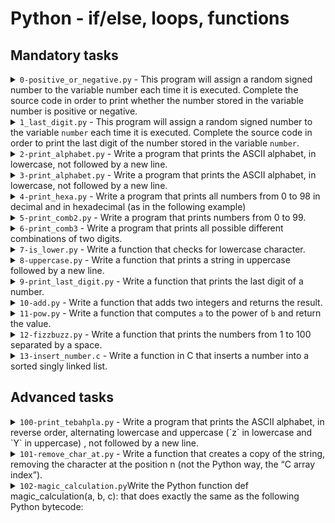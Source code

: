 # Python - if/else, loops, functions

## Mandatory tasks

<details>
 <summary> <code>0-positive_or_negative.py</code> - This program will assign a random signed number to the variable number each time it is executed. Complete the source code in order to print whether the number stored in the variable number is positive or negative.</summary>
 <ul>
  <li>You can find the source code <a href="https://intranet.alxswe.com/rltoken/e4tR3cjFHqhelf4y485-zQ">here</a></li>
   <li>The variable number will store a different value every time you will run this program</li>
    <li>You don’t have to understand what import, random. randint do. Please do not touch this code</li>
    <li>The output of the program should be:</li>
    <ul>
        <li>The number, followed by</li>
        <li>if the number is greater than 0: is positive</li>
        <li>if the number is 0: is zero</li>
        <li>if the number is less than 0: is negative</li>
        <li>followed by a new line</li>
    </ul>
 </ul>
</details>

<details>
 <summary> <code>1_last_digit.py</code> - This program will assign a random signed number to the variable <code>number</code> each time it is executed. Complete the source code in order to print the last digit of the number stored in the variable <code>number</code>.</summary>
 <ul>
  <li>You can find the source code <a href="https://intranet.alxswe.com/rltoken/e4tR3cjFHqhelf4y485-zQ">here</a></li>
  <li>The variable <code>number</code> will store a different value every time you will run this program</li>
  <li>You don’t have to understand what <code>import</code>, <code>random.randint</code> do. Please do not touch this code. This line should not change: <code>number = random.randint(-10000, 10000)</code></li>
  <li>The output of the program should be:</li>
  <ul>
    <li>The string <code>Last digit of</code>, followed by</li>
    <li>the number, followed by</li>
    <li>the string <code>is</code>, followed by the last digit of <code>number</code>, followed by</li>
    <li>if the last digit is greater than 5: the string <code>and is greater than 5</code></li>
    <li>if the last digit is 0: the string <code>and is 0</code></li>
    <li>if the last digit is less than 6 and not 0: the string <code>and is less than 6 and not 0</code></li>
    <li>followed by a new line</li>
  </ul>
 </ul>
</details>

<details>
 <summary> <code>2-print_alphabet.py</code> - Write a program that prints the ASCII alphabet, in lowercase, not followed by a new line.</summary>
 <ul>
  <li>You can only use one <code>print</code> function with string format</li>
  <li>You can only use one loop in your code</li>
  <li>You are not allowed to store characters in a variable</li>
  <li>You are not allowed to import any module</li>
 </ul>
</details>

<details>
 <summary> <code>3-print_alphabet.py</code> - Write a program that prints the ASCII alphabet, in lowercase, not followed by a new line.</summary>
 <ul>
  <li>Print all the letters except q and e</li>
  <li>You can only use one <code>print</code> function with string format</li>
  <li>You can only use one loop in your code</li>
  <li>You are not allowed to store characters in a variable</li>
  <li>You are not allowed to import any module</li>
 </ul>
</details>

<details>
 <summary> <code>4-print_hexa.py</code> - Write a program that prints all numbers from 0 to 98 in decimal and in hexadecimal (as in the following example)</summary>
 <ul>
  <li>You can only use one <code>print</code> function with string format</li>
  <li>You can only use one loop in your code</li>
  <li>You are not allowed to store numbers or strings in a variable</li>
  <li>You are not allowed to import any module</li>
 </ul>
</details>

<details>
 <summary> <code>5-print_comb2.py</code> - Write a program that prints numbers from 0 to 99.</summary>
 <ul>
  <li>Numbers must be separated by <code>,,</code>, followed by a space</li>
  <li>Numbers should be printed in ascending order, with two digits</li>
  <li>The last number should be followed by a new line</li>
  <li>You can only use no more than 2 <code>print</code> functions with string format</li>
  <li>You can only use one loop in your code</li>
  <li>You are not allowed to store numbers or strings in a variable</li>
  <li>You are not allowed to import any module</li>
 </ul>
</details>

<details>
 <summary> <code>6-print_comb3</code> - Write a program that prints all possible different combinations of two digits.</summary>
 <ul>
  <li>Numbers must be separated by <code>,,</code>, followed by a space</li>
  <li>The two digits must be different</li>
  <li><code>01</code> and <code>10</code> are considered the same combination of the two digits <code>0</code> and <code>1</code></li>
  <li>Print only the smallest combination of two digits</li>
  <li>Numbers should be printed in ascending order, with two digits</li>
  <li>The last number should be followed by a new line</li>
  <li>You can only use no more than 3 <code>print</code> functions with string format</li>
  <li>You can only use no more than 2 loops in your code</li>
  <li>You are not allowed to store numbers or strings in a variable</li>
  <li>You are not allowed to import any module</li>
 </ul>
</details>

<details>
 <summary> <code>7-is_lower.py</code> - Write a function that checks for lowercase character.</summary>
 <ul>
  <li>Prototype: <code>def islower(c):</code></li>
  <li>Returns <code>True</code> if <code>c</code> is lowercase</li>
  <li>Returns <code>False</code> otherwise</li>
  <li>You are not allowed to import any module</li>
  <li>You are not allowed to use <code>str.upper()</code> and <code>str.isupper()</code></li>
  <li>Tips: <a href="https://docs.python.org/3.4/library/functions.html?highlight=ord#ord"><code>ord()</code></a></li>
  <li>You don’t need to understand <code>__import__</code></li>
 </ul>
</details>

<details>
 <summary> <code>8-uppercase.py</code> - Write a function that prints a string in uppercase followed by a new line.</summary>
 <ul>
  <li>Prototype: <code>def uppercase(str):</code></li>
  <li>You can only use no more than 2 <code>print</code> functions with string format</li>
  <li>You can only use one loop in your code</li>
  <li>You are not allowed to import any module</li>
  <li>You are not allowed to use <code>str.upper()</code> and <code>str.isupper()</code></li>
  <li>Tips: <a href="https://docs.python.org/3.4/library/functions.html?highlight=ord#ord"><code>ord()</code></a></li>
  <li>You don’t need to understand <code>__import__</code></li>
 </ul>
</details>

<details>
 <summary> <code>9-print_last_digit.py</code> - Write a function that prints the last digit of a number.</summary>
 <ul>
  <li>Prototype: <code>def print_last_digit(number):</code></li>
  <li>Returns the value of the last digit</li>
  <li>You are not allowed to import any module</li>
  <li>You don’t need to understand <code>__import__</code></li>
 </ul>
</details>

<details>
 <summary> <code>10-add.py</code> - Write a function that adds two integers and returns the result.</summary>
 <ul>
  <li>Prototype: <code>def add(a, b):</code></li>
  <li>Returns the value of <code>a + b</code></li>
  <li>You are not allowed to import any module</li>
  <li>You don’t need to understand <code>__import__</code></li>
 </ul>
</details>

<details>
 <summary> <code>11-pow.py</code> - Write a function that computes <code>a</code> to the power of <code>b</code> and return the value.</summary>
 <ul>
  <li>Prototype: <code>def pow(a, b):</code></li>
  <li>Returns the value of <code>a ^ b</code></li>
  <li>You are not allowed to import any module</li>
  <li>You don’t need to understand <code>__import__</code></li>
 </ul>
</details>

<details>
 <summary> <code>12-fizzbuzz.py</code> - Write a function that prints the numbers from 1 to 100 separated by a space.</summary>
 <ul>
  <li>For multiples of three print <code>Fizz</code> instead of the number</li>
  <li>For multiples of five print <code>Buzz</code></li>
  <li>For numbers which are multiples of both three and five print <code>FizzBuzz</code></li>
  <li>Prototype: <code>def fizzbuzz():</code></li>
  <li>Each element should be followed by a space</li>
  <li>You are not allowed to import any module</li>
 </ul>
 You don’t need to understand <code>__import__</code>
</details>

<details>
 <summary> <code>13-insert_number.c</code> - Write a function in C that inserts a number into a sorted singly linked list.</summary>
 <ul>
  <li>Prototype: <code>listint_t *insert_node(listint_t **head, int number);</code></li>
  <li>Return: the address of the new node, or <code>NULL</code> if it failed</li>
 </ul>
</details>


## Advanced tasks
<details><summary><code>100-print_tebahpla.py</code> - Write a program that prints the ASCII alphabet, in reverse order, alternating lowercase and uppercase (`z` in lowercase and  `Y`  in uppercase) , not followed by a new line.</summary>
<ul>
<li> You can only use one  `print`  function with string format </li>
<li> You can only use one loop in your code </li>
 <li> You are not allowed to store characters in a variable</li>
<li> You are not allowed to import any module </li>
</ul>
</details>

<details>
 <summary> <code>101-remove_char_at.py</code> - Write a function that creates a copy of the string, removing the character at the position n (not the Python way, the “C array index”).</summary>
 <ul>
  <li>Prototype: <code>def remove_char_at(str, n):</code></li>
  <li>You are not allowed to import any module</li>
 </ul>
 You don’t need to understand <code>__import__</code>
</details>

<details>
 <summary> <code>102-magic_calculation.py</code>Write the Python function def magic_calculation(a, b, c): that does exactly the same as the following Python bytecode:</summary>
 <code>
  
     3          0 LOAD_FAST                0 (a)
                3 LOAD_FAST                1 (b)
                6 COMPARE_OP               0 (<)
                9 POP_JUMP_IF_FALSE       16
   
     4          12 LOAD_FAST                2 (c)
                15 RETURN_VALUE
   
     5     >>   16 LOAD_FAST                2 (c)
                19 LOAD_FAST                1 (b)
                22 COMPARE_OP               4 (>)
                25 POP_JUMP_IF_FALSE       36
   
     6          28 LOAD_FAST                0 (a)
                31 LOAD_FAST                1 (b)
                34 BINARY_ADD
                35 RETURN_VALUE
   
     7     >>   36 LOAD_FAST                0 (a)
                39 LOAD_FAST                1 (b)
                42 BINARY_MULTIPLY
                43 LOAD_FAST                2 (c)
                46 BINARY_SUBTRACT
                47 RETURN_VALUE
                
 </code>
</details>
